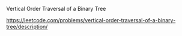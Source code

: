 Vertical Order Traversal of a Binary Tree

https://leetcode.com/problems/vertical-order-traversal-of-a-binary-tree/description/
